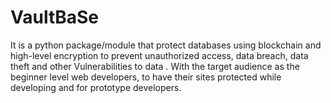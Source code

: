 # VaultBaSe
It is a python package/module that protect databases using blockchain and high-level encryption to prevent unauthorized access, data breach,  data theft and other Vulnerabilities to data . With the target audience as the beginner level web developers, to have their sites protected while developing and for prototype developers.
